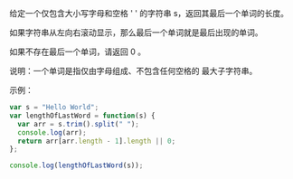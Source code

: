 给定一个仅包含大小写字母和空格 ' ' 的字符串 s，返回其最后一个单词的长度。

如果字符串从左向右滚动显示，那么最后一个单词就是最后出现的单词。

如果不存在最后一个单词，请返回 0 。

说明：一个单词是指仅由字母组成、不包含任何空格的 最大子字符串。

示例：

```js
var s = "Hello World";
var lengthOfLastWord = function(s) {
  var arr = s.trim().split(" ");
  console.log(arr);
  return arr[arr.length - 1].length || 0;
};

console.log(lengthOfLastWord(s));
```
